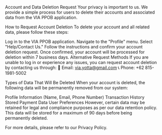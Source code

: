 Account and Data Deletion Request
Your privacy is important to us. We provide a simple process for users to delete their accounts and associated data from the VIA PPOB application.

How to Request Account Deletion
To delete your account and all related data, please follow these steps:

Log in to the VIA PPOB application.
Navigate to the "Profile" menu.
Select "Help/Contact Us."
Follow the instructions and confirm your account deletion request.
Once confirmed, your account will be processed for deletion within 7 business days.
Alternative Request Methods
If you are unable to log in or experience any issues, you can request account deletion by contacting us through:
📩 Email: via.yotta@gmail.com
📞 Phone: +62 815-1981-5002

Types of Data That Will Be Deleted
When your account is deleted, the following data will be permanently removed from our system:

Profile Information (Name, Email, Phone Number)
Transaction History
Stored Payment Data
User Preferences
However, certain data may be retained for legal and compliance purposes as per our data retention policy. This data will be stored for a maximum of 90 days before being permanently deleted.

For more details, please refer to our Privacy Policy.
